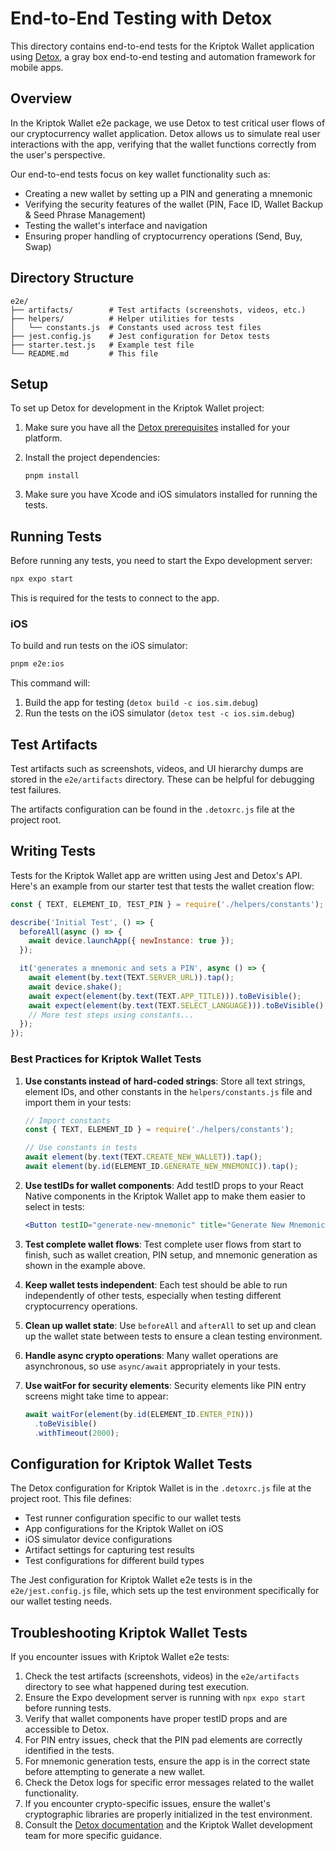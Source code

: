 # End-to-End Testing with Detox

This directory contains end-to-end tests for the Kriptok Wallet application using [Detox](https://wix.github.io/Detox/), a gray box end-to-end testing and automation framework for mobile apps.

## Overview

In the Kriptok Wallet e2e package, we use Detox to test critical user flows of our cryptocurrency wallet application. 
Detox allows us to simulate real user interactions with the app, verifying that the wallet functions correctly from the user's perspective.

Our end-to-end tests focus on key wallet functionality such as:
- Creating a new wallet by setting up a PIN and generating a mnemonic
- Verifying the security features of the wallet (PIN, Face ID, Wallet Backup & Seed Phrase Management)
- Testing the wallet's interface and navigation
- Ensuring proper handling of cryptocurrency operations (Send, Buy, Swap)

## Directory Structure

```
e2e/
├── artifacts/        # Test artifacts (screenshots, videos, etc.)
├── helpers/          # Helper utilities for tests
│   └── constants.js  # Constants used across test files
├── jest.config.js    # Jest configuration for Detox tests
├── starter.test.js   # Example test file
└── README.md         # This file
```

## Setup

To set up Detox for development in the Kriptok Wallet project:

1. Make sure you have all the [Detox prerequisites](https://wix.github.io/Detox/docs/introduction/getting-started) installed for your platform.

2. Install the project dependencies:
   ```
   pnpm install
   ```

3. Make sure you have Xcode and iOS simulators installed for running the tests.

## Running Tests

Before running any tests, you need to start the Expo development server:

```bash
npx expo start
```

This is required for the tests to connect to the app.

### iOS

To build and run tests on the iOS simulator:

```bash
pnpm e2e:ios
```

This command will:
1. Build the app for testing (`detox build -c ios.sim.debug`)
2. Run the tests on the iOS simulator (`detox test -c ios.sim.debug`)

## Test Artifacts

Test artifacts such as screenshots, videos, and UI hierarchy dumps are stored in the `e2e/artifacts` directory. These can be helpful for debugging test failures.

The artifacts configuration can be found in the `.detoxrc.js` file at the project root.

## Writing Tests

Tests for the Kriptok Wallet app are written using Jest and Detox's API. Here's an example from our starter test that tests the wallet creation flow:

```javascript
const { TEXT, ELEMENT_ID, TEST_PIN } = require('./helpers/constants');

describe('Initial Test', () => {
  beforeAll(async () => {
    await device.launchApp({ newInstance: true });
  });

  it('generates a mnemonic and sets a PIN', async () => {
    await element(by.text(TEXT.SERVER_URL)).tap();
    await device.shake();
    await expect(element(by.text(TEXT.APP_TITLE))).toBeVisible();
    await expect(element(by.text(TEXT.SELECT_LANGUAGE))).toBeVisible();
    // More test steps using constants...
  });
});
```

### Best Practices for Kriptok Wallet Tests

1. **Use constants instead of hard-coded strings**: Store all text strings, element IDs, and other constants in the `helpers/constants.js` file and import them in your tests:
   ```javascript
   // Import constants
   const { TEXT, ELEMENT_ID } = require('./helpers/constants');
   
   // Use constants in tests
   await element(by.text(TEXT.CREATE_NEW_WALLET)).tap();
   await element(by.id(ELEMENT_ID.GENERATE_NEW_MNEMONIC)).tap();
   ```

2. **Use testIDs for wallet components**: Add testID props to your React Native components in the Kriptok Wallet app to make them easier to select in tests:
   ```jsx
   <Button testID="generate-new-mnemonic" title="Generate New Mnemonic" />
   ```

3. **Test complete wallet flows**: Test complete user flows from start to finish, such as wallet creation, PIN setup, and mnemonic generation as shown in the example above.

4. **Keep wallet tests independent**: Each test should be able to run independently of other tests, especially when testing different cryptocurrency operations.

5. **Clean up wallet state**: Use `beforeAll` and `afterAll` to set up and clean up the wallet state between tests to ensure a clean testing environment.

6. **Handle async crypto operations**: Many wallet operations are asynchronous, so use `async/await` appropriately in your tests.

7. **Use waitFor for security elements**: Security elements like PIN entry screens might take time to appear:
   ```javascript
   await waitFor(element(by.id(ELEMENT_ID.ENTER_PIN)))
     .toBeVisible()
     .withTimeout(2000);
   ```

## Configuration for Kriptok Wallet Tests

The Detox configuration for Kriptok Wallet is in the `.detoxrc.js` file at the project root. This file defines:

- Test runner configuration specific to our wallet tests
- App configurations for the Kriptok Wallet on iOS
- iOS simulator device configurations
- Artifact settings for capturing test results
- Test configurations for different build types

The Jest configuration for Kriptok Wallet e2e tests is in the `e2e/jest.config.js` file, which sets up the test environment specifically for our wallet testing needs.

## Troubleshooting Kriptok Wallet Tests

If you encounter issues with Kriptok Wallet e2e tests:

1. Check the test artifacts (screenshots, videos) in the `e2e/artifacts` directory to see what happened during test execution.
2. Ensure the Expo development server is running with `npx expo start` before running tests.
3. Verify that wallet components have proper testID props and are accessible to Detox.
4. For PIN entry issues, check that the PIN pad elements are correctly identified in the tests.
5. For mnemonic generation tests, ensure the app is in the correct state before attempting to generate a new wallet.
6. Check the Detox logs for specific error messages related to the wallet functionality.
7. If you encounter crypto-specific issues, ensure the wallet's cryptographic libraries are properly initialized in the test environment.
8. Consult the [Detox documentation](https://wix.github.io/Detox/docs/introduction/getting-started) and the Kriptok Wallet development team for more specific guidance.
